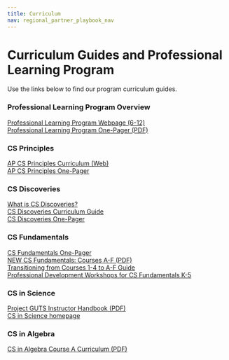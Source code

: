 ```yaml
---
title: Curriculum
nav: regional_partner_playbook_nav
---
```


# Curriculum Guides and Professional Learning Program

Use the links below to find our program curriculum guides.

### Professional Learning Program Overview
[Professional Learning Program Webpage (6-12)](https://code.org/educate/professional-learning/cs-principles)<br/>
[Professional Learning Program One-Pager (PDF)](https://code.org/files/PLProgramsOverview_1-Pager.pdf)<br/>


### CS Principles
[AP CS Principles Curriculum (Web)](/educate/csp#lessons)<br/>
[AP CS Principles One-Pager](https://code.org/files/CSPrinciples_1-pager.pdf)<br/>


### CS Discoveries
[What is CS Discoveries?](https://code.org/educate/csd)<br/>
[CS Discoveries Curriculum Guide](https://docs.google.com/document/d/1FhHPqlC6dU_z9retuBYb-duUwyKpnjwuEgjF4zfdhvI/export?format=pdf)<br/>
[CS Discoveries One-Pager](https://code.org/files/CSDiscoveries_1-pager.pdf)

### CS Fundamentals
[CS Fundamentals One-Pager](https://code.org/files/csf-one-pager.pdf)<br/>
[NEW CS Fundamentals: Courses A-F (PDF)](https://code.org/files/CSF_CoursesA-F_Curriculum_Guide.pdf)<br/>
[Transitioning from Courses 1-4 to A-F Guide](https://docs.google.com/document/d/1dFgrHiW-ERpNGey7yrNcoxU0LEfH9kFbdeLJn2QyJTA/edit)<br/>
[Professional Development Workshops for CS Fundamentals K-5](https://code.org/professional-development-workshops)

### CS in Science
[Project GUTS Instructor Handbook (PDF)](https://www.dropbox.com/s/04fp8dh8ycy2e9r/GUTS_CSS_Instruc_Hbook_wCover%2BBlank_2016.pdf?dl=0)<br/>
[CS in Science homepage](https://code.org/curriculum/science)

### CS in Algebra
[CS in Algebra Course A Curriculum (PDF)](https://curriculum.code.org/algebra/courseA.pdf)<br/>


